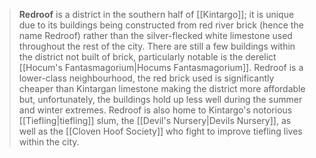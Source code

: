 > **Redroof** is a district in the southern half of [[Kintargo]]; it is unique due to its buildings being constructed from red river brick (hence the name Redroof) rather than the silver-flecked white limestone used throughout the rest of the city. There are still a few buildings within the district not built of brick, particularly notable is the derelict [[Hocum's Fantasmagorium|Hocums Fantasmagorium]]. Redroof is a lower-class neighbourhood, the red brick used is significantly cheaper than Kintargan limestone making the district more affordable but, unfortunately, the buildings hold up less well during the summer and winter extremes. Redroof is also home to Kintargo's notorious [[Tiefling|tiefling]] slum, the [[Devil's Nursery|Devils Nursery]], as well as the [[Cloven Hoof Society]] who fight to improve tiefling lives within the city.








